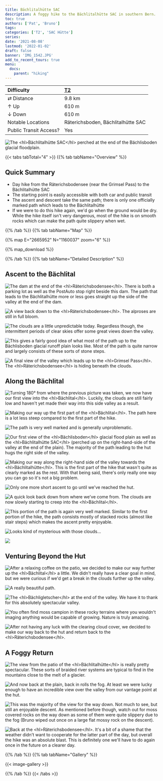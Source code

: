 ```yaml
---
title: Bächlitalhütte SAC
description: A foggy hike to the Bächlitalhütte SAC in southern Bern.
toc: true
authors: ['Pat', 'Bruno']
tags:
categories: ['T2', 'SAC Hütte']
series:
date: '2021-08-08'
lastmod: '2022-01-02'
draft: false
banner: 'IMG_1542.JPG'
add_to_recent_tours: true
menu:
  docs:
    parent: "hiking"
---
```

<link href="../../../style.css" rel="stylesheet"></link>

| Difficulty | [T2](../overview/#wanderskala) |
| :--- | :--- |
| &#8644; Distance | 9.8 km |
| &#8593; Up | 610 m |
| &#8595; Down | 610 m |
| Notable Locations | Räterichsboden, Bächlitalhütte SAC |
| Public Transit Access? | Yes |

![](IMG_1542.JPG "The <hl>Bächlitalhütte SAC</hl> perched at the end of the Bächlisboden glacial floodplain.")

{{< tabs tabTotal="4" >}}
{{% tab tabName="Overview" %}}

## Quick Summary

- Day hike from the <hl>Räterichsbodensee</hl> (near the <hl>Grimsel Pass</hl>) to the <hl>Bächlitalhütte SAC</hl>
- The starting point is easily accessible with both car and public transit
- The ascent and descent take the same path; there is only one officially marked path which leads to the <hl>Bächlitalhütte</hl>
- If we were to do this hike again, we'd go when the ground would be dry.  While the hike itself isn't very dangerous, most of the hike is on smooth rocks which can make the path quite slippery when wet.

{{% /tab %}}
{{% tab tabName="Map" %}}

{{% map E="2665952" N="1160037" zoom="6" %}}

{{% map_download %}}

{{% /tab %}}
{{% tab tabName="Detailed Description" %}}

## Ascent to the Bächlital

![](IMG_1410.JPG "The dam at the end of the <hl>Räterichsbodensee</hl>.  There is both a parking lot as well as the PostAuto stop right beside this dam.  The path that leads to the Bächlitalhütte more or less goes straight up the side of the valley at the end of the dam.")

![](IMG_1425.JPG "A view back down to the <hl>Räterichsbodensee</hl>.  The alproses are still in full bloom.")

![](IMG_1444.JPG "The clouds are a little unpredictable today.  Regardless though, the intermittent periods of clear skies offer some great views down the valley.")

![](IMG_1458.JPG "This gives a fairly good idea of what most of the path up to the Bächlisboden glacial runoff plain looks like.  Most of the path is quite narrow and largely consists of these sorts of stone steps.")

![](IMG_1482.JPG "A final view of the valley which leads up to the <hl>Grimsel Pass</hl>.  The <hl>Räterichsbodensee</hl> is hiding beneath the clouds.")


## Along the Bächlital

![](IMG_1470.JPG "Turning 180&#176; from where the previous picture was taken, we now have our first view into the <hl>Bächlital</hl>.  Luckily, the clouds are still fairly low and haven't yet made their way into this side valley as a result.")

![](IMG_1500.JPG "Making our way up the first part of the <hl>Bächlital</hl>.  The path here is a lot less steep compared to the first part of the hike.")

![](IMG_1512.JPG "The path is very well marked and is generally unproblematic.")

![](IMG_1535.JPG "Our first view of the <hl>Bächlisboden</hl> glacial flood plain as well as the <hl>Bächlitalhütte SAC</hl> (perched up on the right-hand-side of the valley at the end of the plain).  The majority of the path leading to the hut hugs the right side of the valley.")

![](IMG_1554.JPG "Making our way along the right-hand side of the valley towards the <hl>Bächlitalhütte</hl>.  This is the first part of the hike that wasn't quite as clearly marked as the rest.  With that being said, there's only really one way you can go so it's not a big problem.")

![](IMG_1567.JPG "Only one more short ascent to go until we've reached the hut.")

![](IMG_1569.JPG "A quick look back down from where we've come from.  The clouds are now slowly starting to creep into the <hl>Bächlital</hl>.")

![](IMG_1581.JPG "This portion of the path is again very well marked.  Similar to the first portion of the hike, the path consists mostly of stacked rocks (almost like stair steps) which makes the ascent pretty enjoyable.")

![](IMG_1592.JPG "Looks kind of mysterious with those clouds...")

![](IMG_1598.JPG)


## Venturing Beyond the Hut

![](IMG_1612.JPG "After a relaxing coffee on the patio, we decided to make our way further up the <hl>Bächlital</hl> a little.  We didn't really have a clear goal in mind, but we were curious if we'd get a break in the clouds further up the valley.")

![](IMG_1623.JPG "A really beautiful path.")

![](IMG_1629.JPG "The <hl>Bächligletscher</hl> at the end of the valley.  We have it to thank for this absolutely spectacular valley.")

![](IMG_1638.JPG "You often find moss campion in these rocky terrains where you wouldn't imaging anything would be capable of growing.  Nature is truly amazing.")

![](IMG_1643.JPG "After not having any luck with the clearing cloud cover, we decided to make our way back to the hut and return back to the <hl>Räterichsbodensee</hl>.")


## A Foggy Return

![](IMG_1651.JPG "The view from the patio of the <hl>Bächlitalhütte</hl> is really pretty spectacular.  These sorts of braided river systems are typical to find in the mountains close to the melt of a glacier.")

![](IMG_1670.JPG "And now back at the plain, back in rolls the fog.  At least we were lucky enough to have an incredible view over the valley from our vantage point at the hut.")

![](IMG_1694.JPG "This was the majority of the view for the way down.  Not much to see, but still an enjoyable descent.  As mentioned before though, watch out for moss covered rocks on the way down as some of them were quite slippery due to the fog (Bruno wiped out once on a large flat mossy rock on the descent).")

![](IMG_1708.JPG "Back at the <hl>Räterichsbodensee</hl>.  It's a bit of a shame that the weather didn't want to cooperate for the latter part of the day, but overall the hike was an absolute blast.  This is definitely one we'll have to do again once in the future on a clearer day.")


{{% /tab %}}
{{% tab tabName="Gallery" %}}

{{< image-gallery >}}

{{% /tab %}}
{{< /tabs >}}
